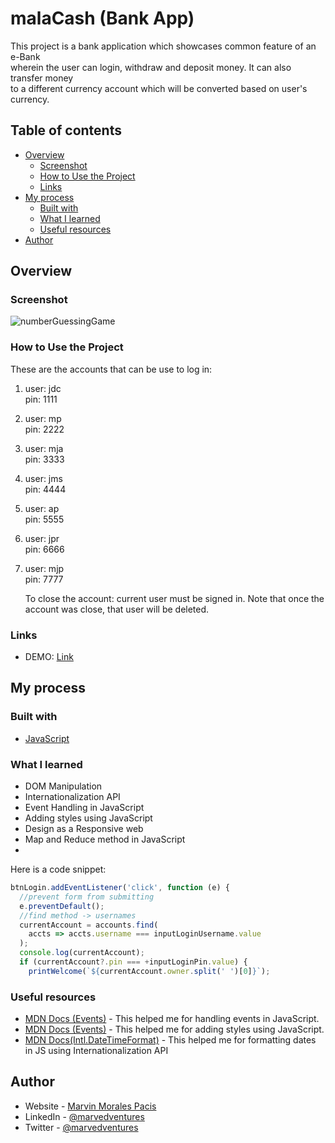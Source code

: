 # malaCash (Bank App)

This project is a bank application which showcases common feature of an e-Bank   
wherein the user can login, withdraw and deposit money. It can also transfer money  
to a different currency account which will be converted based on user's currency.  

## Table of contents

- [Overview](#overview)
  - [Screenshot](#screenshot)
  - [How to Use the Project](#how-to-use-the-project)
  - [Links](#links)
- [My process](#my-process)
  - [Built with](#built-with)
  - [What I learned](#what-i-learned)
  - [Useful resources](#useful-resources)
- [Author](#author)

## Overview

### Screenshot

![numberGuessingGame](https://user-images.githubusercontent.com/108392678/197387185-bdf8a84a-9172-442e-844d-e1a9808efec1.png)

### How to Use the Project

These are the accounts that can be use to log in:  
  
1) user: jdc  
   pin: 1111  
     
2) user: mp  
   pin: 2222  
     
3) user: mja   
   pin: 3333  
     
4) user: jms  
   pin: 4444  
     
5) user: ap  
   pin: 5555  
     
6) user: jpr  
   pin: 6666  
     
7) user: mjp   
   pin: 7777 
   
   To close the account: current user must be signed in. Note that once the account was close, that user will be deleted.  

### Links

- DEMO: [Link](https://marvedventures.github.io/Number-Guessing-Game-v2/)

## My process

### Built with

- [JavaScript](https://developer.mozilla.org/en-US/docs/Web/JavaScript)

### What I learned

- DOM Manipulation
- Internationalization API
- Event Handling in JavaScript
- Adding styles using JavaScript
- Design as a Responsive web
- Map and Reduce method in JavaScript
- 

Here is a code snippet:

```script.js
btnLogin.addEventListener('click', function (e) {
  //prevent form from submitting
  e.preventDefault();
  //find method -> usernames
  currentAccount = accounts.find(
    accts => accts.username === inputLoginUsername.value
  );
  console.log(currentAccount);
  if (currentAccount?.pin === +inputLoginPin.value) {
    printWelcome(`${currentAccount.owner.split(' ')[0]}`);
```


### Useful resources

- [MDN Docs (Events)](https://developer.mozilla.org/en-US/docs/Learn/JavaScript/Building_blocks/Events) - This helped me for handling events in JavaScript.
- [MDN Docs (Events)](https://developer.mozilla.org/en-US/docs/Web/API/HTMLElement/style) - This helped me for adding styles using JavaScript.
- [MDN Docs(Intl.DateTimeFormat)](https://developer.mozilla.org/en-US/docs/Web/JavaScript/Reference/Global_Objects/Intl/DateTimeFormat) - This helped me for formatting dates in JS using Internationalization API 


## Author

- Website - [Marvin Morales Pacis](https://marvin-morales-pacis.vercel.app/)
- LinkedIn - [@marvedventures](https://www.linkedin.com/in/marvedventures/)
- Twitter - [@marvedventures](https://www.twitter.com/marvedventures)
